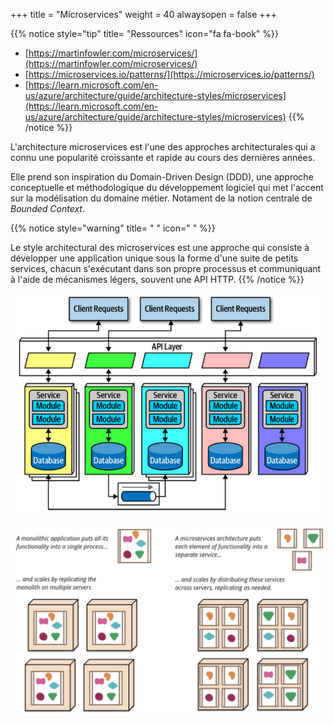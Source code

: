 +++
title = "Microservices"
weight = 40
alwaysopen = false
+++

{{% notice style="tip" title= "Ressources" icon="fa fa-book" %}}

- [https://martinfowler.com/microservices/](https://martinfowler.com/microservices/)
- [https://microservices.io/patterns/](https://microservices.io/patterns/)
- [https://learn.microsoft.com/en-us/azure/architecture/guide/architecture-styles/microservices](https://learn.microsoft.com/en-us/azure/architecture/guide/architecture-styles/microservices)
  {{% /notice %}}

L'architecture microservices est l'une des approches architecturales qui a connu une popularité croissante et rapide au cours des dernières années.

Elle prend son inspiration du Domain-Driven Design (DDD), une approche conceptuelle et méthodologique du développement logiciel qui met l'accent sur la modélisation du domaine métier. Notament de la notion centrale de _Bounded Context_.

{{% notice style="warning" title= " " icon=" " %}}

Le style architectural des microservices est une approche qui consiste à développer une application unique sous la forme d'une suite de petits services, chacun s'exécutant dans son propre processus et communiquant à l'aide de mécanismes légers, souvent une API HTTP.
{{% /notice %}}

![Alt text](images/microservices.png)

![Alt text](images/microservices2.png?width=40pc)
